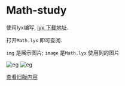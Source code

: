 # Math-study

使用lyx编写, [lyx 下载地址](https://www.lyx.org/Download).

打开```Math.lyx``` 即可查阅.

``img`` 是展示图片;
```image``` 是`Math.lyx` 使用到的图片

![eg](./img/1.jpg)
![eg](./img/2.jpg)

[查看旧版内容](https://github.com/ZTFtrue/Math-study/releases/tag/v0.0.4-alpha)
